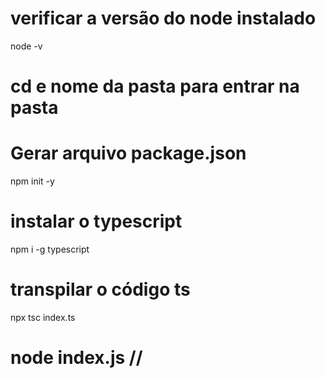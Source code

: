 # verificar a versão do node instalado 
node -v

# cd e nome da pasta para entrar na pasta

# Gerar arquivo package.json
npm init -y

# instalar o typescript
npm i -g typescript

# transpilar o código ts
npx tsc index.ts

# node index.js //


